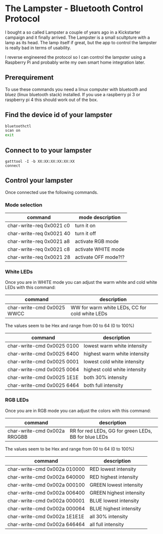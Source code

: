 # The Lampster - Bluetooth Control Protocol

I bought a so called Lampster a couple of years ago in a Kickstarter campaign and it finally arrived. The Lampster is a small scultpture with a lamp as its head. The lamp itself if great, but the app to control the lampster is really bad in terms of usability. 

I reverse engineered the protocol so I can control the lampster using a Raspberry Pi and probably write my own smart home integration later.

## Prerequirement

To use these commands you need a linux computer with bluetooth and bluez (linux bluetooth stack) installed. If you use a raspberry pi 3 or raspberry pi 4 this should work out of the box.

## Find the device id of your lampster

```bash
bluetoothctl
scan on
exit
```

## Connect to to your lampster

```
gatttool -I -b XX:XX:XX:XX:XX:XX
connect
```

## Control your lampster

Once connected use the following commands.

### Mode selection

command | mode description
--- | ---
char-write-req 0x0021 c0 | turn it on
char-write-req 0x0021 40 | turn it off
char-write-req 0x0021 a8 | activate RGB mode
char-write-req 0x0021 c8 | activate WHITE mode
char-write-req 0x0021 28 | activate OFF mode?!?

### White LEDs

Once you are in WHITE mode you can adjust the warm white and cold white LEDs with this command:

command | description
--- | ---
char-write-cmd 0x0025 WWCC | WW for warm white LEDs, CC for cold white LEDs

The values seem to be Hex and range from 00 to 64 (0 to 100%)

command | description
--- | ---
char-write-cmd 0x0025 0100 | lowest warm white intensity
char-write-cmd 0x0025 6400 | highest warm white intensity
char-write-cmd 0x0025 0001 | lowest cold white intensity
char-write-cmd 0x0025 0064 | highest cold white intensity
char-write-cmd 0x0025 1E1E | both 30% intensity
char-write-cmd 0x0025 6464 | both full intensity

### RGB LEDs

Once you are in RGB mode you can adjust the colors with this command:

command | description
--- | ---
char-write-cmd 0x002a RRGGBB | RR for red LEDs, GG for green LEDs, BB for blue LEDs

The values seem to be Hex and range from 00 to 64 (0 to 100%)

command | description
--- | ---
char-write-cmd 0x002a 010000 | RED lowest intensity
char-write-cmd 0x002a 640000 | RED highest intensity
char-write-cmd 0x002a 000100 | GREEN lowest intensity
char-write-cmd 0x002a 006400 | GREEN highest intensity
char-write-cmd 0x002a 000001 | BLUE lowest intensity
char-write-cmd 0x002a 000064 | BLUE highest intensity
char-write-cmd 0x002a 1E1E1E | all 30% intensity
char-write-cmd 0x002a 646464 | all full intensity
